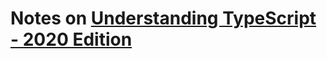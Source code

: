 # Notes on [Understanding TypeScript - 2020 Edition](https://www.udemy.com/course/understanding-typescript/)